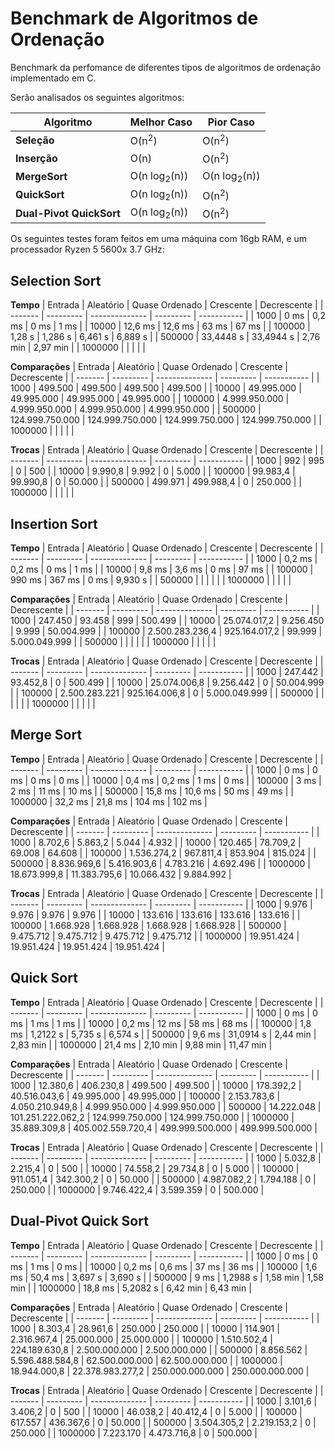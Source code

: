 # Benchmark de Algoritmos de Ordenação
Benchmark da perfomance de diferentes tipos de algoritmos de ordenação implementado em C.

Serão analisados os seguintes algoritmos:

| Algoritmo | Melhor Caso | Pior Caso |
| --------- | ----------- | --------- |
| **Seleção** | O(n<sup>2</sup>) | O(n<sup>2</sup>) |
| **Inserção** | O(n) | O(n<sup>2</sup>) |
| **MergeSort** | O(n log<sub>2</sub>(n)) | O(n log<sub>2</sub>(n)) |
| **QuickSort** | O(n log<sub>2</sub>(n)) | O(n<sup>2</sup>) |
| **Dual-Pivot QuickSort** | O(n log<sub>2</sub>(n)) | O(n<sup>2</sup>) |

Os seguintes testes foram feitos em uma máquina com 16gb RAM, e um processador Ryzen 5 5600x 3.7 GHz:

## Selection Sort

**Tempo**
| Entrada | Aleatório | Quase Ordenado | Crescente | Decrescente |
| ------- | --------- | -------------- | --------- | ----------- |
| 1000 | 0 ms | 0,2 ms | 0 ms | 1 ms |
| 10000 | 12,6 ms | 12,6 ms | 63 ms | 67 ms |
| 100000 | 1,28 s | 1,286 s | 6,461 s | 6,889 s |
| 500000 | 33,4448 s | 33,4944 s | 2,76 min | 2,97 min |
| 1000000 | | | | |

**Comparações**
| Entrada | Aleatório | Quase Ordenado | Crescente | Decrescente |
| ------- | --------- | -------------- | --------- | ----------- |
| 1000 | 499.500 | 499.500 | 499.500 | 499.500 |
| 10000 | 49.995.000 | 49.995.000 | 49.995.000 | 49.995.000 |
| 100000 | 4.999.950.000 | 4.999.950.000 | 4.999.950.000 | 4.999.950.000 |
| 500000 | 124.999.750.000 | 124.999.750.000 | 124.999.750.000 | 124.999.750.000 |
| 1000000 | | | | |

**Trocas**
| Entrada | Aleatório | Quase Ordenado | Crescente | Decrescente |
| ------- | --------- | -------------- | --------- | ----------- |
| 1000 | 992 | 995 | 0 | 500 |
| 10000 | 9.990,8 | 9.992 | 0 | 5.000 |
| 100000 | 99.983,4 | 99.990,8 | 0 | 50.000 |
| 500000 | 499.971 | 499.988,4 | 0 | 250.000 |
| 1000000 | | | | |

## Insertion Sort

**Tempo**
| Entrada | Aleatório | Quase Ordenado | Crescente | Decrescente |
| ------- | --------- | -------------- | --------- | ----------- |
| 1000 | 0,2 ms | 0,2 ms | 0 ms | 1 ms |
| 10000 | 9,8 ms | 3,6 ms | 0 ms | 97 ms |
| 100000 | 990 ms | 367 ms | 0 ms | 9,930 s |
| 500000 | | | | |
| 1000000 | | | | |

**Comparações**
| Entrada | Aleatório | Quase Ordenado | Crescente | Decrescente |
| ------- | --------- | -------------- | --------- | ----------- |
| 1000 | 247.450 | 93.458 | 999 | 500.499 |
| 10000 | 25.074.017,2 | 9.256.450 | 9.999 | 50.004.999 |
| 100000 | 2.500.283.236,4 | 925.164.017,2 | 99.999 | 5.000.049.999 |
| 500000 | | | | |
| 1000000 | | | | |

**Trocas**
| Entrada | Aleatório | Quase Ordenado | Crescente | Decrescente |
| ------- | --------- | -------------- | --------- | ----------- |
| 1000 | 247.442 | 93.452,8 | 0 | 500.499 |
| 10000 | 25.074.006,8 | 9.256.442 | 0 | 50.004.999 |
| 100000 | 2.500.283.221 | 925.164.006,8 | 0 | 5.000.049.999 |
| 500000 | | | | |
| 1000000 | | | | |

## Merge Sort

**Tempo**
| Entrada | Aleatório | Quase Ordenado | Crescente | Decrescente |
| ------- | --------- | -------------- | --------- | ----------- |
| 1000 | 0 ms | 0 ms | 0 ms | 0 ms |
| 10000 | 0,4 ms | 0,2 ms | 1 ms | 0 ms |
| 100000 | 3 ms | 2 ms | 11 ms | 10 ms |
| 500000 | 15,8 ms | 10,6 ms | 50 ms | 49 ms |
| 1000000 | 32,2 ms | 21,8 ms | 104 ms | 102 ms |

**Comparações**
| Entrada | Aleatório | Quase Ordenado | Crescente | Decrescente |
| ------- | --------- | -------------- | --------- | ----------- |
| 1000 | 8.702,6 | 5.863,2 | 5.044 | 4.932 |
| 10000 | 120.465 | 78.709,2 | 69.008 | 64.608 |
| 100000 | 1.536.274,2 | 967.811,4 | 853.904 | 815.024 |
| 500000 | 8.836.969,6 | 5.416.903,6 | 4.783.216 | 4.692.496 |
| 1000000 | 18.673.999,8 | 11.383.795,6 | 10.066.432 | 9.884.992 |

**Trocas**
| Entrada | Aleatório | Quase Ordenado | Crescente | Decrescente |
| ------- | --------- | -------------- | --------- | ----------- |
| 1000 | 9.976 | 9.976 | 9.976 | 9.976 |
| 10000 | 133.616 | 133.616 | 133.616 | 133.616 |
| 100000 | 1.668.928 | 1.668.928 | 1.668.928 | 1.668.928 |
| 500000 | 9.475.712 | 9.475.712 | 9.475.712 | 9.475.712 |
| 1000000 | 19.951.424 | 19.951.424 | 19.951.424 | 19.951.424 |

## Quick Sort

**Tempo**
| Entrada | Aleatório | Quase Ordenado | Crescente | Decrescente |
| ------- | --------- | -------------- | --------- | ----------- |
| 1000 | 0 ms | 0 ms | 1 ms | 1 ms |
| 10000 | 0,2 ms | 12 ms | 58 ms | 68 ms |
| 100000 | 1,8 ms | 1,2122 s | 5,735 s | 6,574 s |
| 500000 | 9,6 ms | 31,0914 s | 2,44 min | 2,83 min |
| 1000000 | 21,4 ms | 2,10 min | 9,88 min | 11,47 min |

**Comparações**
| Entrada | Aleatório | Quase Ordenado | Crescente | Decrescente |
| ------- | --------- | -------------- | --------- | ----------- |
| 1000 | 12.380,6 | 406.230,8 | 499.500 | 499.500 |
| 10000 | 178.392,2 | 40.516.043,6 | 49.995.000 | 49.995.000 |
| 100000 | 2.153.783,6 | 4.050.210.949,8 | 4.999.950.000 | 4.999.950.000 |
| 500000 | 14.222.048 | 101.251.222.062,2 | 124.999.750.000 | 124.999.750.000 |
| 1000000 | 35.889.309,8 | 405.002.559.720,4 | 499.999.500.000 | 499.999.500.000 |

**Trocas**
| Entrada | Aleatório | Quase Ordenado | Crescente | Decrescente |
| ------- | --------- | -------------- | --------- | ----------- |
| 1000 | 5.032,8 | 2.215,4 | 0 | 500 |
| 10000 | 74.558,2 | 29.734,8 | 0 | 5.000 |
| 100000 | 911.051,4 | 342.300,2 | 0 | 50.000 |
| 500000 | 4.987.082,2 | 1.794.188 | 0 | 250.000 |
| 1000000 | 9.746.422,4 | 3.599.359 | 0 | 500.000 |

## Dual-Pivot Quick Sort

**Tempo**
| Entrada | Aleatório | Quase Ordenado | Crescente | Decrescente |
| ------- | --------- | -------------- | --------- | ----------- |
| 1000 | 0 ms | 0 ms | 1 ms | 0 ms |
| 10000 | 0,2 ms | 0,6 ms | 37 ms | 36 ms |
| 100000 | 1,6 ms | 50,4 ms | 3,697 s | 3,690 s |
| 500000 | 9 ms | 1,2988 s | 1,58 min | 1,58 min |
| 1000000 | 18,8 ms | 5,2082 s | 6,42 min | 6,43 min |

**Comparações**
| Entrada | Aleatório | Quase Ordenado | Crescente | Decrescente |
| ------- | --------- | -------------- | --------- | ----------- |
| 1000 | 8.303,4 | 28.961,6 | 250.000 | 250.000 |
| 10000 | 114.901 | 2.316.967,4 | 25.000.000 | 25.000.000 |
| 100000 | 1.510.502,4 | 224.189.630,8 | 2.500.000.000 | 2.500.000.000 |
| 500000 | 8.856.562 | 5.596.488.584,8 | 62.500.000.000 | 62.500.000.000 |
| 1000000 | 18.944.000,8 | 22.378.983.277,2 | 250.000.000.000 | 250.000.000.000 |

**Trocas**
| Entrada | Aleatório | Quase Ordenado | Crescente | Decrescente |
| ------- | --------- | -------------- | --------- | ----------- |
| 1000 | 3.101,6 | 3.406,2 | 0 | 500 |
| 10000 | 46.038,2 | 40.412,4 | 0 | 5.000 |
| 100000 | 617.557 | 436.367,6 | 0 | 50.000 |
| 500000 | 3.504.305,2 | 2.219.153,2 | 0 | 250.000 |
| 1000000 | 7.223.170 | 4.473.716,8 | 0 | 500.000 |
